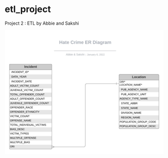 # etl_project
Project 2 : ETL by Abbie and Sakshi

![FBI Hate Crime Data Model](https://github.com/SakshiDS/etl_project/blob/main/Hate_Crime_Data.jpg)
